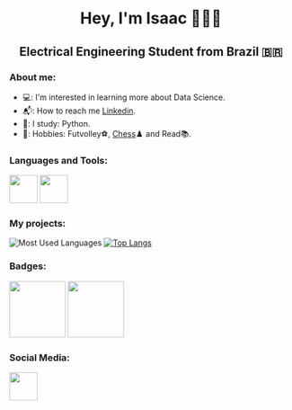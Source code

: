  <h1 align="center"> Hey, I'm Isaac 👨🏽‍🔬
 <h2 align="center"> Electrical Engineering Student from Brazil 🇧🇷 

### About me:
- 💻: I'm interested in learning more about Data Science.
- 📬: How to reach me [Linkedin](https://www.linkedin.com/in/isaac-santos-neves-869bb5216?lipi=urn%3Ali%3Apage%3Ad_flagship3_profile_view_base_contact_details%3Boa2Jr%2Bd%2FSp2XgrF3VF%2BcNA%3D%3D).
- 📖: I study: Python.
- 📰: Hobbies: Futvolley⚽, [Chess](https://www.chess.com/member/isaacneves)♟️ and Read📚.

### Languages and Tools:
[<img src="https://www.svgrepo.com/show/376344/python.svg" height="50"></a>](https://www.python.org/)
[<img src="https://www.svgrepo.com/show/360451/github-circle.svg" height="50"></a>](https://github.com/abominavelneves)

### My projects:
![Most Used Languages](https://github-readme-stats.vercel.app/api?username=abominavelneves&theme=dark&show_icons=true)
[![Top Langs](https://github-readme-stats.vercel.app/api/top-langs/?username=abominavelneves)](https://github.com/abominavelneves/github-readme-stats)

### Badges:
[<img src="https://images.credly.com/images/975f4562-83b7-4652-9cd8-4490a68441be/twitter_thumb_201604_image.png" height="100"></a>](https://www.credly.com/badges/d2dbc44c-5c27-4797-899b-8fd096316285/public_url)
[<img src="https://skillsbuild.org/_next/image?url=https%3A%2F%2Fskillsbuild.org%2Fmedia%2F2024%2F04%2FGetting_Started_With_Artificial_Intelligence_Badge.png&w=640&q=75" height="100"></a>](https://www.credly.com/badges/bfead442-2e27-45d3-9cf7-8720a12f2d0b/public_url)

### Social Media:
[<img src="https://encrypted-tbn0.gstatic.com/images?q=tbn:ANd9GcTyQR-61OgqDc5holIwCYe6dDEKRKXujsq28g&s" height="50"></a>](https://www.instagram.com/isaacsneves/?next=%2F)

